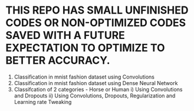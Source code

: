 # THIS REPO HAS SMALL UNFINISHED CODES OR NON-OPTIMIZED CODES SAVED WITH A FUTURE EXPECTATION TO OPTIMIZE TO BETTER ACCURACY.
1. Classification in mnist fashion dataset using Convolutions
2. Classification in mnist fashion dataset using Dense Neural Network
3. Classifcation of 2 categories - Horse or Human
                         i) Using Convolutions and Dropouts
                         ii) Using Convolutions, Dropouts, Regularization and Learning rate Tweaking
